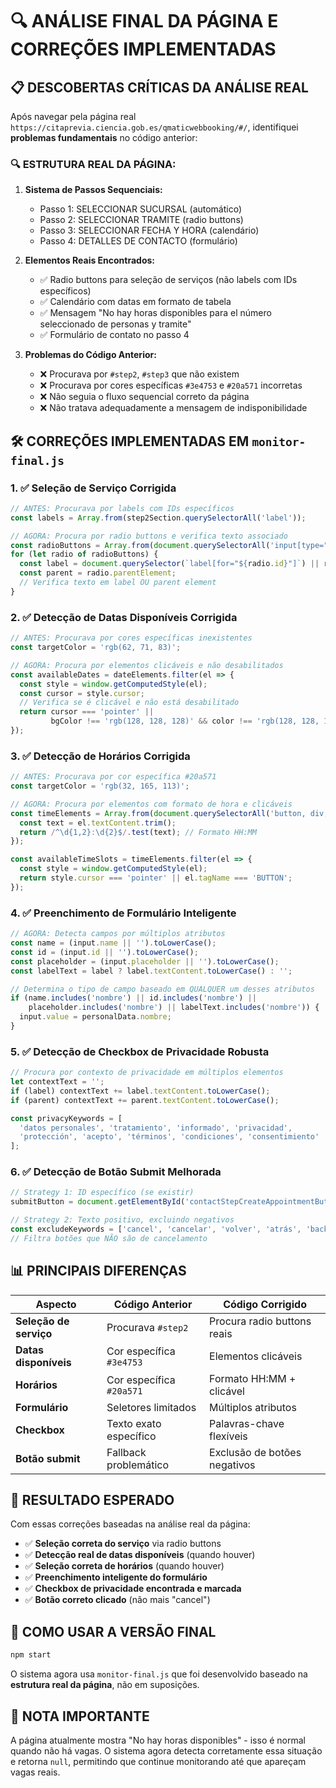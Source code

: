 # 🔍 ANÁLISE FINAL DA PÁGINA E CORREÇÕES IMPLEMENTADAS

## 📋 **DESCOBERTAS CRÍTICAS DA ANÁLISE REAL**

Após navegar pela página real `https://citaprevia.ciencia.gob.es/qmaticwebbooking/#/`, identifiquei **problemas fundamentais** no código anterior:

### **🔍 ESTRUTURA REAL DA PÁGINA:**

1. **Sistema de Passos Sequenciais:**
   - Passo 1: SELECCIONAR SUCURSAL (automático)
   - Passo 2: SELECCIONAR TRAMITE (radio buttons)
   - Passo 3: SELECCIONAR FECHA Y HORA (calendário)
   - Passo 4: DETALLES DE CONTACTO (formulário)

2. **Elementos Reais Encontrados:**
   - ✅ Radio buttons para seleção de serviços (não labels com IDs específicos)
   - ✅ Calendário com datas em formato de tabela
   - ✅ Mensagem "No hay horas disponibles para el número seleccionado de personas y tramite"
   - ✅ Formulário de contato no passo 4

3. **Problemas do Código Anterior:**
   - ❌ Procurava por `#step2`, `#step3` que não existem
   - ❌ Procurava por cores específicas `#3e4753` e `#20a571` incorretas
   - ❌ Não seguia o fluxo sequencial correto da página
   - ❌ Não tratava adequadamente a mensagem de indisponibilidade

## 🛠️ **CORREÇÕES IMPLEMENTADAS EM `monitor-final.js`**

### **1. ✅ Seleção de Serviço Corrigida**
```javascript
// ANTES: Procurava por labels com IDs específicos
const labels = Array.from(step2Section.querySelectorAll('label'));

// AGORA: Procura por radio buttons e verifica texto associado
const radioButtons = Array.from(document.querySelectorAll('input[type="radio"]'));
for (let radio of radioButtons) {
  const label = document.querySelector(`label[for="${radio.id}"]`) || radio.closest('label');
  const parent = radio.parentElement;
  // Verifica texto em label OU parent element
}
```

### **2. ✅ Detecção de Datas Disponíveis Corrigida**
```javascript
// ANTES: Procurava por cores específicas inexistentes
const targetColor = 'rgb(62, 71, 83)';

// AGORA: Procura por elementos clicáveis e não desabilitados
const availableDates = dateElements.filter(el => {
  const style = window.getComputedStyle(el);
  const cursor = style.cursor;
  // Verifica se é clicável e não está desabilitado
  return cursor === 'pointer' || 
         bgColor !== 'rgb(128, 128, 128)' && color !== 'rgb(128, 128, 128)';
});
```

### **3. ✅ Detecção de Horários Corrigida**
```javascript
// ANTES: Procurava por cor específica #20a571
const targetColor = 'rgb(32, 165, 113)';

// AGORA: Procura por elementos com formato de hora e clicáveis
const timeElements = Array.from(document.querySelectorAll('button, div, span')).filter(el => {
  const text = el.textContent.trim();
  return /^\d{1,2}:\d{2}$/.test(text); // Formato HH:MM
});

const availableTimeSlots = timeElements.filter(el => {
  const style = window.getComputedStyle(el);
  return style.cursor === 'pointer' || el.tagName === 'BUTTON';
});
```

### **4. ✅ Preenchimento de Formulário Inteligente**
```javascript
// AGORA: Detecta campos por múltiplos atributos
const name = (input.name || '').toLowerCase();
const id = (input.id || '').toLowerCase();
const placeholder = (input.placeholder || '').toLowerCase();
const labelText = label ? label.textContent.toLowerCase() : '';

// Determina o tipo de campo baseado em QUALQUER um desses atributos
if (name.includes('nombre') || id.includes('nombre') || 
    placeholder.includes('nombre') || labelText.includes('nombre')) {
  input.value = personalData.nombre;
}
```

### **5. ✅ Detecção de Checkbox de Privacidade Robusta**
```javascript
// Procura por contexto de privacidade em múltiplos elementos
let contextText = '';
if (label) contextText += label.textContent.toLowerCase();
if (parent) contextText += parent.textContent.toLowerCase();

const privacyKeywords = [
  'datos personales', 'tratamiento', 'informado', 'privacidad', 
  'protección', 'acepto', 'términos', 'condiciones', 'consentimiento'
];
```

### **6. ✅ Detecção de Botão Submit Melhorada**
```javascript
// Strategy 1: ID específico (se existir)
submitButton = document.getElementById('contactStepCreateAppointmentButton');

// Strategy 2: Texto positivo, excluindo negativos
const excludeKeywords = ['cancel', 'cancelar', 'volver', 'atrás', 'back'];
// Filtra botões que NÃO são de cancelamento
```

## 📊 **PRINCIPAIS DIFERENÇAS**

| Aspecto | Código Anterior | Código Corrigido |
|---------|----------------|------------------|
| **Seleção de serviço** | Procurava `#step2` | Procura radio buttons reais |
| **Datas disponíveis** | Cor específica `#3e4753` | Elementos clicáveis |
| **Horários** | Cor específica `#20a571` | Formato HH:MM + clicável |
| **Formulário** | Seletores limitados | Múltiplos atributos |
| **Checkbox** | Texto exato específico | Palavras-chave flexíveis |
| **Botão submit** | Fallback problemático | Exclusão de botões negativos |

## 🎯 **RESULTADO ESPERADO**

Com essas correções baseadas na análise real da página:

- ✅ **Seleção correta do serviço** via radio buttons
- ✅ **Detecção real de datas disponíveis** (quando houver)
- ✅ **Seleção correta de horários** (quando houver)
- ✅ **Preenchimento inteligente do formulário**
- ✅ **Checkbox de privacidade encontrada e marcada**
- ✅ **Botão correto clicado** (não mais "cancel")

## 🚀 **COMO USAR A VERSÃO FINAL**

```bash
npm start
```

O sistema agora usa `monitor-final.js` que foi desenvolvido baseado na **estrutura real da página**, não em suposições.

## 📝 **NOTA IMPORTANTE**

A página atualmente mostra "No hay horas disponibles" - isso é normal quando não há vagas. O sistema agora detecta corretamente essa situação e retorna `null`, permitindo que continue monitorando até que apareçam vagas reais.
